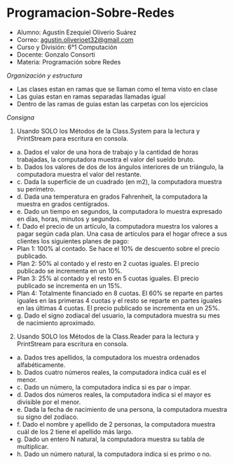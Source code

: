 # Programacion-Sobre-Redes
- Alumno: Agustín Ezequiel Oliverio Suárez
- Correo: agustin.oliverioet32@gmail.com
- Curso y División: 6°1 Computación
- Docente: Gonzalo Consorti
- Materia: Programación sobre Redes

*Organización y estructura*
- Las clases estan en ramas que se llaman como el tema visto en clase
- Las guias estan en ramas separadas llamadas igual
- Dentro de las ramas de guias estan las carpetas con los ejercicios


*Consigna*
1) Usando SOLO los Métodos de la Class.System para la lectura y PrintStream para escritura en consola.
- a. Dados el valor de una hora de trabajo y la cantidad de horas trabajadas, la computadora muestra el valor del sueldo bruto.
- b. Dados los valores de dos de los ángulos interiores de un triángulo, la computadora muestra el valor del restante.
- c. Dada la superficie de un cuadrado (en m2), la computadora muestra su perímetro.
- d. Dada una temperatura en grados Fahrenheit, la computadora la muestra en grados centígrados.
- e. Dado un tiempo en segundos, la computadora lo muestra expresado en días, horas, minutos y segundos.
- f. Dado el precio de un artículo, la computadora muestra los valores a pagar según cada plan. Una casa de artículos para el hogar ofrece a sus clientes los siguientes planes de pago:
- Plan 1: 100% al contado. Se hace el 10% de descuento sobre el precio publicado.
- Plan 2: 50% al contado y el resto en 2 cuotas iguales. El precio publicado se incrementa en un 10%.
- Plan 3: 25% al contado y el resto en 5 cuotas iguales. El precio publicado se incrementa en un 15%.
- Plan 4: Totalmente financiado en 8 cuotas. El 60% se reparte en partes iguales en las primeras 4 cuotas y el resto se reparte en partes iguales en las últimas 4 cuotas. El precio publicado se incrementa en un 25%.
- g. Dado el signo zodiacal del usuario, la computadora muestra su mes de nacimiento aproximado.




2) Usando SOLO los Métodos de la Class.Reader para la lectura y PrintStream para escritura en consola.
- a. Dados tres apellidos, la computadora los muestra ordenados alfabéticamente.
- b. Dados cuatro números reales, la computadora indica cuál es el menor.
- c. Dado un número, la computadora indica si es par o impar.
- d. Dados dos números reales, la computadora indica si el mayor es divisible por el menor.
- e. Dada la fecha de nacimiento de una persona, la computadora muestra su signo del zodíaco.
- f. Dado el nombre y apellido de 2 personas, la computadora muestra cuál de los 2 tiene el apellido más largo.
- g. Dado un entero N natural, la computadora muestra su tabla de multiplicar.
- h. Dado un número natural, la computadora indica si es primo o no.
